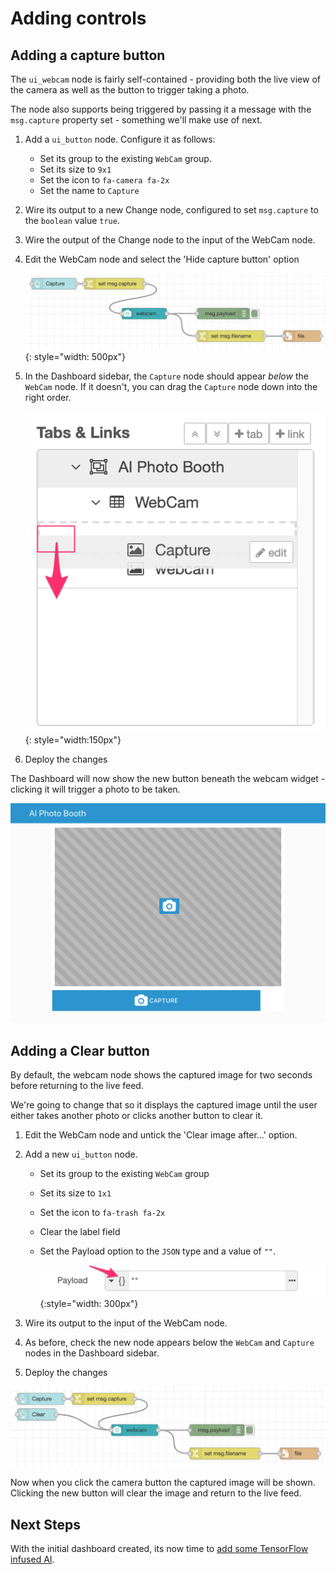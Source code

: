 # Adding controls

## Adding a capture button

The `ui_webcam` node is fairly self-contained - providing both the live view
of the camera as well as the button to trigger taking a photo.

The node also supports being triggered by passing it a message with the `msg.capture`
property set - something we'll make use of next.

1. Add a `ui_button` node. Configure it as follows:
     - Set its group to the existing `WebCam` group.
     - Set its size to `9x1`
     - Set the icon to `fa-camera fa-2x`
     - Set the name to `Capture`
2. Wire its output to a new Change node, configured to set `msg.capture` to
   the `boolean` value `true`.
3. Wire the output of the Change node to the input of the WebCam node.
4. Edit the WebCam node and select the 'Hide capture button' option

      ![](../images/webcam-capture.png){: style="width: 500px"}

5. In the Dashboard sidebar, the `Capture` node should appear *below* the `WebCam`
   node. If it doesn't, you can drag the `Capture` node down into the right order.

      ![](../images/db-reorder.png){: style="width:150px"}

6. Deploy the changes

The Dashboard will now show the new button beneath the webcam widget - clicking
it will trigger a photo to be taken.


![](../images/booth-capture.png)


## Adding a Clear button

By default, the webcam node shows the captured image for two seconds before
returning to the live feed.

We're going to change that so it displays the captured image until the user
either takes another photo or clicks another button to clear it.

1. Edit the WebCam node and untick the 'Clear image after...' option.
2. Add a new `ui_button` node.
     - Set its group to the existing `WebCam` group
     - Set its size to `1x1`
     - Set the icon to `fa-trash fa-2x`
     - Clear the label field
     - Set the Payload option to the `JSON` type and a value of `""`.

         ![](../images/clear-json-type.png){:style="width: 300px"}

3. Wire its output to the input of the WebCam node.
4. As before, check the new node appears below the `WebCam` and `Capture` nodes
   in the Dashboard sidebar.
5. Deploy the changes

![](../images/booth-clear.png)

Now when you click the camera button the captured image will be shown. Clicking
the new button will clear the image and return to the live feed.


## Next Steps

With the initial dashboard created, its now time to [add some TensorFlow infused AI](/part3/).